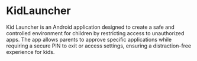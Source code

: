 # KidLauncher
Kid Launcher is an Android application designed to create a safe and controlled environment for children by restricting access to unauthorized apps. The app allows parents to approve specific applications while requiring a secure PIN to exit or access settings, ensuring a distraction-free experience for kids.
